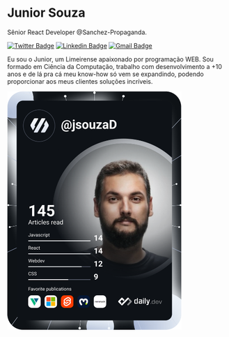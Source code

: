 # Junior Souza

Sênior React Developer @Sanchez-Propaganda.

[![Twitter Badge](https://img.shields.io/badge/-@jsouzaDEV-6633cc?style=flat-square&labelColor=6633cc&logo=twitter&logoColor=white&link=https://twitter.com/jsouzaDEV)](https://twitter.com/jsouzaDEV) 
[![Linkedin Badge](https://img.shields.io/badge/-Junior%20Souza-6633cc?style=flat-square&logo=Linkedin&logoColor=white&link=https://www.linkedin.com/in/jsouzaso)](https://www.linkedin.com/in/jsouzaso) 
[![Gmail Badge](https://img.shields.io/badge/-js694506@gmail.com-6633cc?style=flat-square&logo=Gmail&logoColor=white&link=mailto:js694506@gmail.com)](mailto:js694506@gmail.com)

Eu sou o Junior, um Limeirense apaixonado por programação WEB. Sou formado em Ciência da Computação, trabalho com desenvolvimento a +10 anos e de lá pra cá meu know-how só vem se expandindo, podendo proporcionar aos meus clientes soluções incríveis.


<a href="https://app.daily.dev/DailyDevTips"><img src="https://raw.githubusercontent.com/souzajluiz/souzajluiz/main/devcard.svg" width="400" alt="Junior Souza's Dev Card"/></a>

